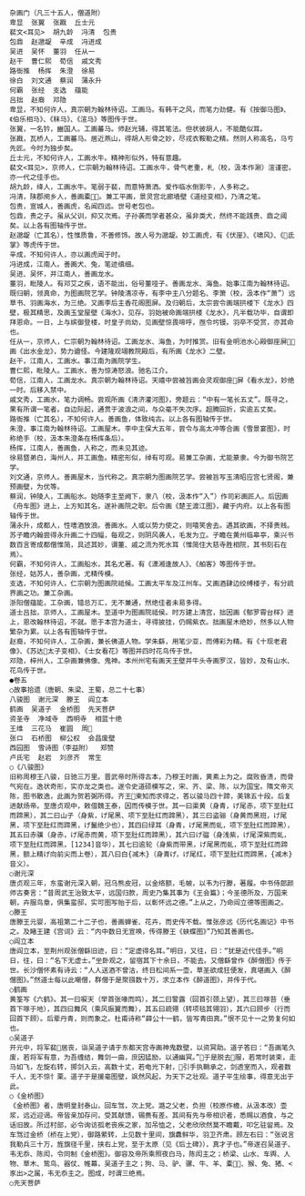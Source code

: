 <!-- { "loadSidebar": true } -->
    杂画门（凡三十五人，僧道附）
    卑显  张翼  张戡  丘士元
    裴文<耳见>  胡九龄  冯清  包贵
    包鼎  赵邈龊  辛成  冯进成
    吴进  吴怀  董羽  任从一
    赵干  曹仁熙  荀信  戚文秀
    路衙推  杨挥  朱澄  徐易
    徐白  刘文通  蔡润  蒲永升
    何霸  张经  支选  蕴能
    吕拙  赵裔  邓隐
    卑显，不知何许人，真宗朝为翰林待诏。工画马。有韩干之风，而笔力劲健。有《按御马图》、《伯乐相马》、《秣马》、《渲马》等图传于世。
    张翼，一名钤，豳国人。工画蕃马。师赵光辅，得其笔法。但状彼胡人，不能酷似耳。
    张戡，瓦桥人，工画蕃马。居近燕山，得胡人形骨之妙，尽戎衣鞍勒之精。然则人称高名，马亏先匠。今时为独步矣。
    丘士元，不知何许人，工画水牛。精神形似外，特有意趣。
    裴文<耳见>，京师人，仁宗朝为翰林待诏。工画水牛，骨气老重，札（校，汲本作涮）渲谨密。亦一代之佳手也。
    胡九龄，绛人，工画水牛。笔弱于裴，而意特萧洒。爱作临水倒影牛，人多称之。
    冯清，陕郡阌乡人，善画橐。兼工平画，景灵宫北廊墙壁《道经变相》，乃清之笔。
    包贵，宣城人，善画虎，名闻四远。世号老包也。
    包鼎，贵之子。虽从父训，抑又次焉。子孙袭而学者甚众，虽非类犬，然终不能践贵、鼎之阈矣。以上各有图轴传于世。
    赵邈龊（亡其名），性惟质鲁，不善修饰。故人号为邈龊。妙工画虎，有《伏崖》、《啸风》、《氐掌》等虎传于世。
    辛成，不知何许人，亦以画虎闻于时。
    冯进成，江南人。善画犬、兔，笔迹缜细。
    吴进、吴怀，并江南人，善画龙水。
    董羽，毗陵人。有邓艾之疾，语不能出，俗号董哑子。善画龙水、海鱼。始事江南为翰林待诏。既归朝，领真命，为图画院艺学。钟陵清凉寺，有李中主八分题名、李箫（校，汲本作“萧”）远草书、羽画海水，为三绝。又画李后主香花阁图屏。及归朝后，太宗尝令画端拱楼下《龙水》四壁，极其精思，及画玉堂屋壁《海水》，见存。羽始被命画端拱楼《龙水》，凡半载功毕，自谓即拜恩命。一日，上与嫔御登楼，时皇子尚幼，见画壁惊畏啼呼，亟令圬镘。羽卒不受赏，亦其命也。
    任从一，京师人，仁宗朝为翰林待诏。工画龙水、海鱼，为时推赏。旧有金明池水心殿御座屏，画《出水金龙》，势力遒怪。今建隆观翊教院殿后，有所画《龙水》二壁。
    赵干，江南人，工画水。事江南为画院学生。
    曹仁熙，毗陵人。工画水，善为惊涛怒浪。驰名江介。
    荀信，江南人，工画龙水。真宗朝为翰林待诏。天禧中尝被旨画会灵观御座屏《看水龙》，妙绝一时。后移入禁中。
    戚文秀，工画水，笔力调畅。尝观所画《清济灌河图》，旁题云：“中有一笔长五丈”。既寻之，果有所谓一笔者。自边际起，通贯于波浪之间，与众毫不失次序。超腾回折，实逾五丈矣。
    路衙推（亡其名），不知何许人。善画鱼，体致纯古。以上各有图轴传于世。
    朱澄，事江南为翰林待诏。工画屋木。李中主保大五年，尝令与高太冲等合画《雪景宴图》，时称绝手（校，汲本朱澄条在杨挥条后）。
    杨挥，江南人，善画鱼，人称之，而未见其迹。
    徐易暨弟白，海州人，并工画鱼。精密形似，绰有可观。易兼工杂画，尤能篆隶。今为御书院艺学。
    刘文通，京师人。善画屋木，当代称之。真宗朝为图画院艺学。尝被旨写玉清昭应宫七贤阁，兼预画壁，为优等。
    蔡润，钟陵人，工画船水。始随李主至阙下，隶八（校，汲本作“入”）作司彩画匠人。后因画《舟车图》进上，上方知其名，遂补画院之职。后令画《楚王渡江图》，藏于内府。以上各有图轴传于世。
    蒲永升，成都人，性嗜酒放浪。善画水。人或以势力使之，则嘻笑舍去。遇其欲画，不择贵贱。苏子瞻内翰尝得永升画二十四幅，每观之，则阴风袭人，毛发为立。子瞻在黄州临皋亭，乘兴书数百言寄成都僧惟简，具述其妙，谓董、戚之流为死水耳（惟简住大慈寺胜相院，其书刻石在焉）。
    何霸，不知何许人，工画船水，其名尤著。有《潇湘逢故人》、《舶客》等图传于世。
    张经，姑苏人，善杂画，尤精传模。
    支选，不知何许人，仁宗朝为图画院祗候。工画太平车及江州车。又画酒肆边绞缚楼子，有分疏界画之功。兼工杂画。
    浙阳僧蕴能，工杂画，错总万汇，无不兼通，然绝佳者未易多得。
    道士吕拙，京师人，工画屋木。至道中为图画院祗侯。时方建上清宫，拙因画《郁罗霄台样》进上，恩改翰林待诏，不就。愿于本宫为道士，寻得披挂，仍赐紫衣。拙画屋木绝妙，然多以人物繁杂为累。以上各有图轴传于世。
    赵裔，不知何许人，工杂画，兼长佛道人物。学朱繇，用笔少亚，而傅彩为精。有《十现老君像》、《苏达太子变相》、《士女看花》等图并四时花鸟传于世。
    邓隐，梓州人，工杂画兼佛像、鬼神。本州州宅有画天王壁并牛头寺画罗汉，皆妙，及有山水、花鸟传于世。
    ●卷五
    ○故事拾遗（唐朝、朱梁、王蜀，总二十七事）
    八骏图  谢元深  滕王  阎立本
    鹤画  吴道子  金桥图  先天菩萨
    资圣寺  净域寺  西明寺  相蓝十绝
    王维  三花马  崔圆  周
    张ロ  石桥图  柳公权  会昌废壁
    西园图  雪诗图（李益附）  郑赞
    卢氏宅  赵岩  刘彦齐  常生
    ○《八骏图》
    旧称周穆王八骏，日驰三万里。晋武帝时所得古本，乃穆王时画，黄素上为之。腐败昏溃，而骨气宛在。逸状奇形，实亦龙之类也。遂令史道硕模写之，宋、齐、梁、陈，以为国宝。隋文帝灭陈，图书散逸，此画为贺若弼所得。齐王柬知而求得之，答以骏马四十蹄，美锦五十段。后复进献炀帝。至唐贞观中，敕借魏王泰，因而传模于世。其一曰渠黄（身青，げ尾赤，项下至肚红而蹄黑），其二曰山子（身紫，げ尾黑、项下至肚红而蹄黑），其三曰盗骊（身黄而黑班，げ尾黑，项下至肚红而蹄黑，げ鬣绝少也），其四曰绿耳（身青，げ尾黑而虬，项下至肚红而蹄黑），其五曰赤骥（身赤，げ尾赤而黄，项下至肚红而蹄黑），其六曰げ骝（身浅紫，げ尾深紫而虬，项下至肚红而蹄黑，[1234]音华），其七曰逾轮（身紫而带黑，げ尾黑而虬，项下至肚红而蹄黑，额上精げ向前尖而上卷），其八曰白{减木}（身青げ，げ尾红，项下至肚红而蹄黑，{减木}音义）。
    ○谢元深
    唐贞观三年，东蛮谢元深入朝，冠乌熊皮冠，以金络额，毛帔，以韦为行滕，著履。中书侍郎颜师古奏言：“昔周武王治致太平，远国归款，周史乃集其事为《王会篇》；今圣德所及，万国来朝，卉服鸟章，俱集蛮邸，实可图写贻于后，以彰怀远之德。”上从之，乃命阎立德等图画之。
    ○滕王
    唐滕王元婴，高祖第二十二子也，善画蝉雀、花卉，而史传不载。惟张彦远《历代名画记》中书之。及睹王建《宫词》云：“内中数日无宣唤，传得滕王《蛱蝶图》”乃知其善画也。
    ○阎立本
    唐阎立本，至荆州观张僧繇旧迹，曰：“定虚得名耳。”明日，又往，曰：“犹是近代佳手。”明日，往，曰：“名下无虚士。”坐卧观之，留宿其下十余日，不能去。又僧繇曾作《醉僧图》传于世。长沙僧怀素有诗云：“人人送酒不曾沽，终日松间系一壶，草圣欲成狂便发，真堪画入《醉僧图》。”然道士每以此嘲僧，群僧于是聚镪数十万，求立本作《醉道图》，并传于代。
    ○鹤画
    黄筌写《六鹤》。其一曰唳天（举首张喙而鸣），其二曰警露（回首引颈上望），其三曰啄苔（垂首下啄于地），其四曰舞风（乘风振翼而舞），其五曰疏翎（转项毯其翎羽），其六曰顾步（行而回首下顾）。后辈丹青，则而象之。杜甫诗称“薛公十一鹤，皆写青田真。”恨不见十一之势复何如也。
    ○吴道子
    开元中，将军裴居丧，诣吴道子请于东都天宫寺画神鬼数壁，以资冥助。道子答曰：“吾画笔久废，若将军有意，为吾缠结，舞剑一曲，庶因猛励，以通幽冥。”于是脱去服，若常时装束，走马如飞，左旋右转，掷剑入云，高数十丈，若电光下射，引手执鞘承之，剑透室而入，观者数千人，无不惊忄栗。道子于是援毫图壁，飒然风起，为天下之壮观。道子平生绘事，得意无出于此。
    ○《金桥图》
    《金桥图》者，唐明皇封泰山，回车驾，次上党。潞之父老，负担（校原作檐，从汲本改）壶浆，远近迎谒。帝皆亲加存问，受其献馈，锡赉有差。其间有先与帝相识者，悉赐以酒食，与之话旧故。所过村部，必令询访孤老丧疾之家，加吊恤之，父老欣欣然莫不瞻戴，叩乞驻留焉。及车驾过金桥（桥在上党），御路萦转，上见数十里间，旗纛鲜华，羽卫齐肃。顾左右曰：“张说言我勒兵三十万，旌旗径千里，挟右上党，至于太原（见《后土碑》），真才子也。”帝遂召吴道子、韦无忝、陈闳，令同制《金桥图》。御容及帝所乘照夜白马，陈闳主之；桥梁、山水、车舆、人物、草木、鸷鸟、器仗、帷幕，吴道子主之；狗、马、驴、骡、牛、羊、橐、猴、兔、猪、<豕出>之属，韦无忝主之。图成，时谓三绝焉。
    ○先天菩萨
